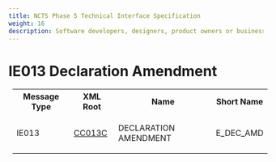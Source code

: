 ```yaml
---
title: NCTS Phase 5 Technical Interface Specification
weight: 16
description: Software developers, designers, product owners or business analysts. Integrate your software with the ERMIS service
---
```

# IE013 Declaration Amendment
<table cellspacing="0" style="border-collapse:collapse;margin-left:6pt">
 <tr>
  <th>
   Message Type
  </th>
  <th>
   XML Root
  </th>
  <th>
   Name
  </th>
  <th>
   Short Name
  </th>
 </tr>
 <tr style="height:14pt">
  <td style="">
   <p class="s3" style="">
    IE013
   </p>
  </td>
  <td style="">
   <a href="https://github.com/hmrc/transit-movements-validator/blob/main/conf/xsd/cc013c.xsd">
    CC013C
   </a>
  </td>
  <td style="">
   <p class="s3" style="">
    DECLARATION AMENDMENT
   </p>
  </td>
  <td style="">
   E_DEC_AMD
  </td>
 </tr>
</table>